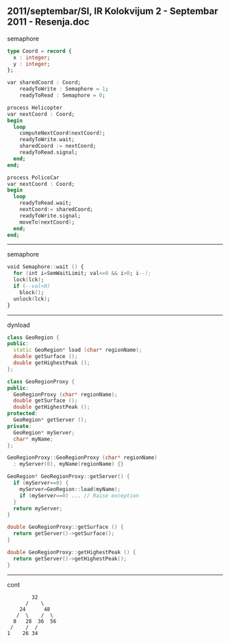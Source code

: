 2011/septembar/SI, IR Kolokvijum 2 - Septembar 2011 - Resenja.doc
--------------------------------------------------------------------------------
semaphore
```ada
type Coord = record {
  x : integer;
  y : integer;
};

var sharedCoord : Coord;
    readyToWrite : Semaphore = 1;
    readyToRead : Semaphore = 0;

process Helicopter
var nextCoord : Coord;
begin
  loop
    computeNextCoord(nextCoord);
    readyToWrite.wait;
    sharedCoord := nextCoord;
    readyToRead.signal;
  end;
end;

process PoliceCar
var nextCoord : Coord;
begin
  loop
    readyToRead.wait;
    nextCoord:= sharedCoord;
    readyToWrite.signal;
    moveTo(nextCoord);
  end;
end;
```

--------------------------------------------------------------------------------
semaphore
```ada
void Semaphore::wait () {
  for (int i=SemWaitLimit; val<=0 && i>0; i--);
  lock(lck);
  if (--val<0)
    block();
  unlock(lck);
}
```

--------------------------------------------------------------------------------
dynload
```cpp
class GeoRegion {
public:
  static GeoRegion* load (char* regionName);
  double getSurface ();
  double getHighestPeak ();
};

class GeoRegionProxy {
public:
  GeoRegionProxy (char* regionName);
  double getSurface ();
  double getHighestPeak ();
protected:
  GeoRegion* getServer ();
private:
  GeoRegion* myServer;
  char* myName;
};

GeoRegionProxy::GeoRegionProxy (char* regionName)
  : myServer(0), myName(regionName) {}

GeoRegion* GeoRegionProxy::getServer() {
  if (myServer==0) {
    myServer=GeoRegion::load(myName);
    if (myServer==0) ... // Raise exception
  }
  return myServer;
}

double GeoRegionProxy::getSurface () {
  return getServer()->getSurface();
}

double GeoRegionProxy::getHighestPeak () {
  return getServer()->getHighestPeak();
}
```

--------------------------------------------------------------------------------
cont
```
        32
      /    \
    24      48
   /  \    /  \
  8   28  36  56
 /    /  /
1    26 34
```
